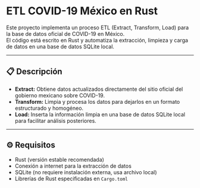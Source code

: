# ETL COVID-19 México en Rust

Este proyecto implementa un proceso ETL (Extract, Transform, Load) para la base de datos oficial de COVID-19 en México.  
El código está escrito en Rust y automatiza la extracción, limpieza y carga de datos en una base de datos SQLite local.

---

## 📋 Descripción

- **Extract:** Obtiene datos actualizados directamente del sitio oficial del gobierno mexicano sobre COVID-19.
- **Transform:** Limpia y procesa los datos para dejarlos en un formato estructurado y homogéneo.
- **Load:** Inserta la información limpia en una base de datos SQLite local para facilitar análisis posteriores.

---

## ⚙️ Requisitos

- Rust (versión estable recomendada)
- Conexión a internet para la extracción de datos
- SQLite (no requiere instalación externa, usa archivo local)
- Librerías de Rust especificadas en `Cargo.toml`
